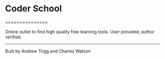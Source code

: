 # Coder School
===============

Online outlet to find high quality free learning tools. User provided, author verified. 

----------------------------------------
Built by Andrew Trigg and Charles Watson
